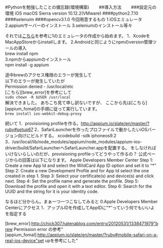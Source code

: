 #Pythonを勉強したことの備忘録(環境構築)　　
##導入方法　　
###設定元の環境
iOS macOS Sierra version 10.12.2(VMware)
####python2.7.10
####selenuim
####opencv3.1.0 
今回用意するもの
1.iOSエミュレータ
2.appiumサーバーのインストール
3.seleniumのインストール等々

それでは[こちら][iOS]を参考に1のエミュレータの作成から始めます。
1．XcodeをMacAppStoreからinstallします。
2.Androidと同じようにnpmのversion管理ツールの導入  
brew install npm  
3.npmからappiumのインストール  
npm install -g appium  


途中brewのアクセス権限のエラーが発生して  
以下のエラーが発生していたが  
Permission denied - /usr/local/etc  
[こちら][brew_error]を参考にして  
`sudo chown -R $USER /usr/local`  
解決できました。
あちこち見て申し訳ないですが、
ここから先は[こちら][appium_fomal]の手順に従って実行しています。  
`brew install ios-webkit-debug-proxy`  

続いて
1．provisioning profileを作る。http://appium.io/slate/en/master/?ruby#setup67
2．SafariLauncherを作ったプロファイルで動かしたいiOSバージョン向けにビルドする。 xcodebuild -sdk iphoneos9.2
3．/usr/local/lib/node_modules/appium/node_modules/appium-ios-driver/build/SafariLauncherへSafariLauncher.appを配置する。
をしなければいけないらしいのだが、provisioning profileってどうやって作るの？
公式ページからの回答は以下になります。
Apple Developers Member Center 
Step 1: Create a new App Id and select the WildCard App ID option and set it to “*”
Step 2: Create a new Development Profile and for App Id select the one created in step 1.
Step 3: Select your certificate(s) and device(s) and click next.
Step 4: Set the profile name and generate the profile.
Step 5: Download the profile and open it with a text editor.
Step 6: Search for the UUID and the string for it is your identity code.

なるほど分からん。まぁ一つ一つこなしてみると
0.Apple Developers Member Centerにアクセス 
1．アップルIDを作成してAppIDに"*″っていう何でもいいよを指定する

[iOS]:https://liginc.co.jp/web/tool/mac-iphone/45329 "iOSのエミュレータ作成"
[iOS_selenium]:http://qiita.com/jbking/items/be6042259d905f96e92a"selenium‗iOS環境構築"
[brew_error]:http://chick307.hatenablog.com/entry/20120531/1338471979"brew Permission error の参考"
[appium_fomal]:http://appium.io/slate/en/master/?ruby#mobile-safari-on-a-real-ios-device"set upを参考にした"